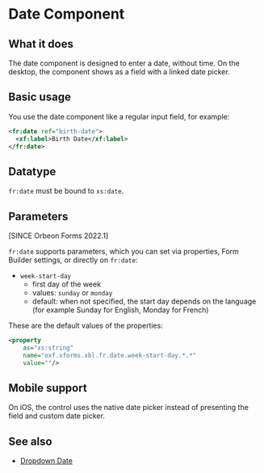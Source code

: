 # Date Component

## What it does

The date component is designed to enter a date, without time. On the desktop, the component shows as a field with a linked date picker.

## Basic usage

You use the date component like a regular input field, for example:

```xml
<fr:date ref="birth-date">
  <xf:label>Birth Date</xf:label>
</fr:date>
```

## Datatype

`fr:date` must be bound to `xs:date`.

## Parameters

[SINCE Orbeon Forms 2022.1]

`fr:date` supports parameters, which you can set via properties, Form Builder settings, or directly on `fr:date`:

- `week-start-day`
    - first day of the week
    - values: `sunday` or `monday`
    - default: when not specified, the start day depends on the language (for example Sunday for English, Monday for French)

These are the default values of the properties:

```xml
<property 
    as="xs:string" 
    name="oxf.xforms.xbl.fr.date.week-start-day.*.*" 
    value=""/>
```

## Mobile support

On iOS, the control uses the native date picker instead of presenting the field and custom date picker.

## See also

- [Dropdown Date](dropdown-date.md)